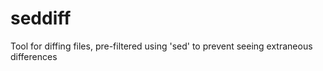 # seddiff
Tool for diffing files, pre-filtered using 'sed' to prevent seeing extraneous differences
